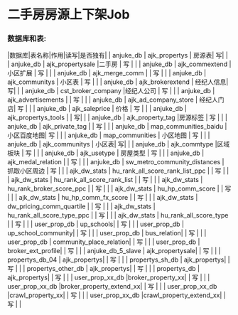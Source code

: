 # 二手房房源上下架Job


### 数据库和表:
|数据库|表名称|作用|读写|是否独有|
| anjuke_db | ajk_propertys | 房源表|  写| |
| anjuke_db | ajk_propertysale |二手房 | 写 | |
| anjuke_db | ajk_commextend | 小区扩展 | 写 |  |
| anjuke_db | ajk_merge_comm | | 写 |  |
| anjuke_db | ajk_communitys | 小区表 | 写 |  |
| anjuke_db | ajk_brokerextend | 经纪人信息|  写| |
| anjuke_db | cst_broker_company |经纪人公司 | 写 | |
| anjuke_db | ajk_advertisements |  | 写 |  |
| anjuke_db | ajk_ad_company_store | 经纪人门店| 写 |  |
| anjuke_db | ajk_saleprice | 价格 | 写 |  |
| anjuke_db | ajk_propertys_tools | |  写| |
| anjuke_db | ajk_property_tag |房源标签 | 写 | |
| anjuke_db | ajk_private_tag |  | 写 |  |
| anjuke_db | map_communities_baidu | 小区百度地图| 写 |  |
| anjuke_db | map_communities | 小区地图 | 写 |  |
| anjuke_db | ajk_communitys | 小区表|  写| |
| anjuke_db | ajk_commtype |区域板块 | 写 | |
| anjuke_db | ajk_usetype | 房屋类型 | 写 |  |
| anjuke_db | ajk_medal_relation | | 写 |  |
| anjuke_db | sw_metro_community_distances | 抓取小区周边 | 写 |  |
| ajk_dw_stats | hu_rank_all_score_rank_list_ppc |  | 写 |  |
| ajk_dw_stats | hu_rank_all_score_rank_list |  | 写 |  |
| ajk_dw_stats | hu_rank_broker_score_ppc |  | 写 |  |
| ajk_dw_stats | hu_hp_comm_score |  | 写 |  |
| ajk_dw_stats | hu_hp_comm_fx_score |  | 写 |  |
| ajk_dw_stats | dw_pricing_comm_quartile |  | 写 |  |
| ajk_dw_stats | hu_rank_all_score_type_ppc |  | 写 |  |
| ajk_dw_stats | hu_rank_all_score_type |  | 写 |  |
| user_prop_db | up_schools|  | 写 |  |
| user_prop_db | up_school_community|  | 写 |  |
| user_prop_db | bus_relation|  | 写 |  |
| user_prop_db | community_place_relation|  | 写 |  |
| user_prop_db | broker_ext_profile|  | 写 |  |
| anjuke_db_5_slave | ajk_propertysale|  | 写 |  |
| propertys_db_04 | ajk_propertys|  | 写 |  |
| propertys_sh_db | ajk_propertys|  | 写 |  |
| propertys_other_db | ajk_propertys|  | 写 |  |
| propertys_db | ajk_propertys|  | 写 |  |
| user_prop_xx_db |broker_property_xx|  | 写 |  |
| user_prop_xx_db |broker_property_extend_xx|  | 写 |  |
| user_prop_xx_db |crawl_property_xx|  | 写 |  |
| user_prop_xx_db |crawl_property_extend_xx|  | 写 |  |


